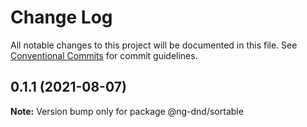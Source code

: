 # Change Log

All notable changes to this project will be documented in this file.
See [Conventional Commits](https://conventionalcommits.org) for commit guidelines.

## 0.1.1 (2021-08-07)

**Note:** Version bump only for package @ng-dnd/sortable
